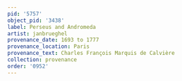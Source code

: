 ```yaml
---
pid: '5757'
object_pid: '3438'
label: Perseus and Andromeda
artist: janbrueghel
provenance_date: 1693 to 1777
provenance_location: Paris
provenance_text: Charles François Marquis de Calvière
collection: provenance
order: '0952'
---
```

